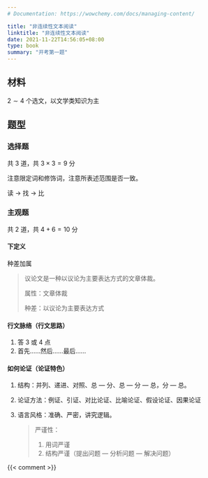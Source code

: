 ```yaml
---
# Documentation: https://wowchemy.com/docs/managing-content/

title: "非连续性文本阅读"
linktitle: "非连续性文本阅读"
date: 2021-11-22T14:56:05+08:00
type: book
summary: "开考第一题"
---
```


## 材料

$2\sim4$ 个选文，以文学类知识为主

## 题型

### 选择题

共 $3$ 道，共 $3\times3=9$ 分

注意限定词和修饰词，注意所表述范围是否一致。

读 $\rightarrow$ 找 $\rightarrow$ 比

### 主观题

共 $2$ 道，共 $4+6=10$ 分

#### 下定义

种差加属

> 议论文是一种以议论为主要表达方式的文章体裁。
>
> 属性：文章体裁
>
> 种差：以议论为主要表达方式

#### 行文脉络（行文思路）

1. 答 $3$ 或 $4$ 点
2. 首先……然后……最后……

#### 如何论证（论证特色）

1. 结构：并列、递进、对照、总 — 分、总 — 分 — 总，分 — 总。

2. 论证方法：例证、引证、对比论证、比喻论证、假设论证、因果论证

3. 语言风格：准确、严密，讲究逻辑。

	> 严谨性：
	>
	> 1. 用词严谨
	> 2. 结构严谨（提出问题 — 分析问题 — 解决问题）

{{< comment >}}
